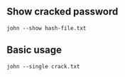 ## Show cracked password
```
john --show hash-file.txt
```
## Basic usage
```
john --single crack.txt
```
